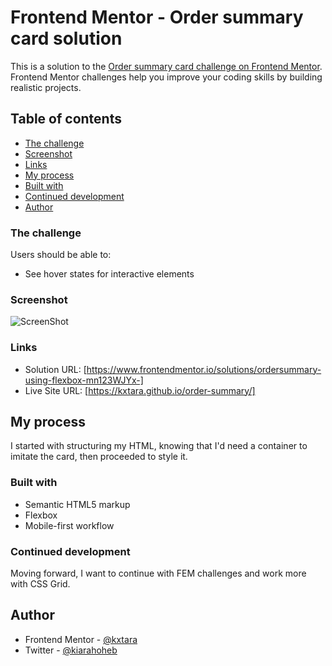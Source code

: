 # Frontend Mentor - Order summary card solution

This is a solution to the [Order summary card challenge on Frontend Mentor](https://www.frontendmentor.io/challenges/order-summary-component-QlPmajDUj). Frontend Mentor challenges help you improve your coding skills by building realistic projects. 

## Table of contents

- [The challenge](#the-challenge)
- [Screenshot](#screenshot)
- [Links](#links)
- [My process](#my-process)
- [Built with](#built-with)
- [Continued development](#continued-development)
- [Author](#author)

### The challenge

Users should be able to:

- See hover states for interactive elements

### Screenshot

![ScreenShot](https://raw.github.com/kxtara/order-summary/main/images/mobile.jpg)

### Links

- Solution URL: [https://www.frontendmentor.io/solutions/ordersummary-using-flexbox-mn123WJYx-]
- Live Site URL: [https://kxtara.github.io/order-summary/]

## My process

I started with structuring my HTML, knowing that I'd need a
container to imitate the card, then proceeded to style it.

### Built with

- Semantic HTML5 markup
- Flexbox
- Mobile-first workflow

### Continued development

Moving forward, I want to continue with FEM challenges and work more with CSS Grid.

## Author

- Frontend Mentor - [@kxtara](https://www.frontendmentor.io/profile/kxtara)
- Twitter - [@kiarahoheb](https://www.twitter.com/kiarahoheb)